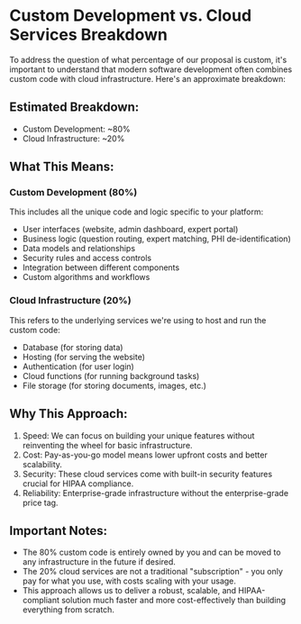 # Custom Development vs. Cloud Services Breakdown

To address the question of what percentage of our proposal is custom, it's important to understand that modern software development often combines custom code with cloud infrastructure. Here's an approximate breakdown:

## Estimated Breakdown:
- Custom Development: ~80%
- Cloud Infrastructure: ~20%

## What This Means:

### Custom Development (80%)
This includes all the unique code and logic specific to your platform:
- User interfaces (website, admin dashboard, expert portal)
- Business logic (question routing, expert matching, PHI de-identification)
- Data models and relationships
- Security rules and access controls
- Integration between different components
- Custom algorithms and workflows

### Cloud Infrastructure (20%)
This refers to the underlying services we're using to host and run the custom code:
- Database (for storing data)
- Hosting (for serving the website)
- Authentication (for user login)
- Cloud functions (for running background tasks)
- File storage (for storing documents, images, etc.)

## Why This Approach:
1. Speed: We can focus on building your unique features without reinventing the wheel for basic infrastructure.
2. Cost: Pay-as-you-go model means lower upfront costs and better scalability.
3. Security: These cloud services come with built-in security features crucial for HIPAA compliance.
4. Reliability: Enterprise-grade infrastructure without the enterprise-grade price tag.

## Important Notes:
- The 80% custom code is entirely owned by you and can be moved to any infrastructure in the future if desired.
- The 20% cloud services are not a traditional "subscription" - you only pay for what you use, with costs scaling with your usage.
- This approach allows us to deliver a robust, scalable, and HIPAA-compliant solution much faster and more cost-effectively than building everything from scratch.
